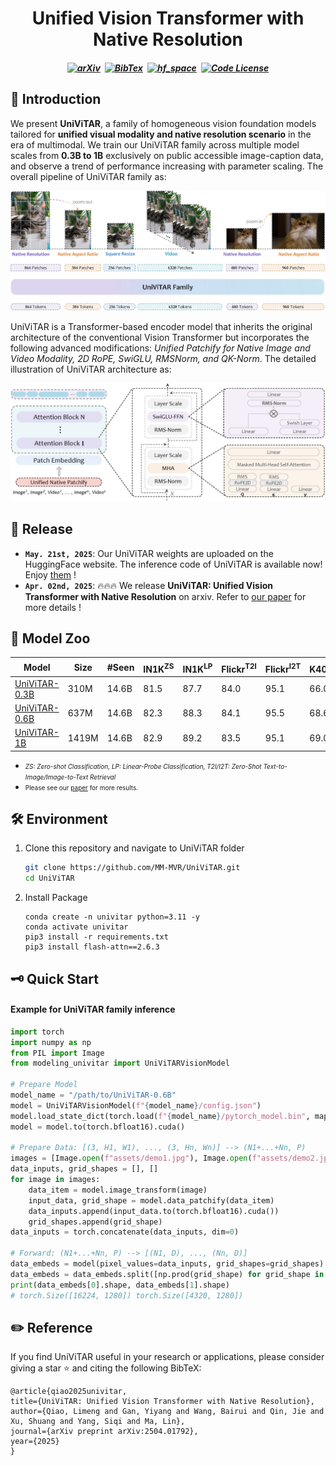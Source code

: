 <h1 align="center">Unified Vision Transformer with Native Resolution</h1>

<h5 align="center">

[![arXiv](https://img.shields.io/badge/Arxiv-2504.01792-b31b1b.svg?logo=arXiv)](https://arxiv.org/abs/2504.01792)&ensp;[![BibTex](https://img.shields.io/badge/📜-BibTex-Green.svg)]()&ensp;[![hf_space](https://img.shields.io/badge/🤗-HuggingFace-blue.svg)](https://huggingface.co/collections/MM-MVR)&ensp;[![Code License](https://img.shields.io/badge/License-Apache_2.0-green.svg)](https://github.com/tatsu-lab/stanford_alpaca/blob/main/LICENSE)

</h5>

## 🌠 Introduction

We present **UniViTAR**, a family of homogeneous vision foundation models tailored for **unified visual modality and native resolution scenario** in the era of multimodal. We train our UniViTAR family across multiple model scales from **0.3B to 1B** exclusively on public accessible image-caption data, and observe a trend of performance increasing with parameter scaling. The overall pipeline of UniViTAR family as:

<p align="center"><img style="border-radius: 0.4em;" width = "640" src="assets/pipeline.jpg"></p>

UniViTAR is a Transformer-based encoder model that inherits the original architecture of the conventional Vision Transformer but incorporates the following advanced modifications: *Unified Patchify for Native Image and Video Modality, 2D RoPE, SwiGLU, RMSNorm, and QK-Norm*. The detailed illustration of UniViTAR architecture as: 

<p align="center"><img style="border-radius: 0.4em;" width = "640" src="assets/arch.jpg"></p>

## 📸 Release

* **`May. 21st, 2025`**: Our UniViTAR weights are uploaded on the HuggingFace website. The inference code of UniViTAR is available now! Enjoy [them](https://huggingface.co/collections/MM-MVR/univitar-682e9b2ad94221f13508e1ce) !
* **`Apr. 02nd, 2025`**: 🔥🔥🔥 We release **UniViTAR: Unified Vision Transformer with Native Resolution** on arxiv. Refer to [our paper](https://arxiv.org/abs/2504.01792) for more details !

## 🦙 Model Zoo

| Model | Size | \#Seen | IN1K<sup>ZS<sup> | IN1K<sup>LP<sup> | Flickr<sup>T2I<sup> | Flickr<sup>I2T<sup> | K400<sup>ZS<sup>  | ADE20K | 
|----------|-----|----|------|------|------|------|------|------|
| [UniViTAR-0.3B](https://huggingface.co/MM-MVR/UniViTAR-0.3B) | 310M | 14.6B  | 81.5  | 87.7 | 84.0 | 95.1 | 66.0 | 54.6 |
| [UniViTAR-0.6B](https://huggingface.co/MM-MVR/UniViTAR-0.6B) | 637M | 14.6B | 82.3  | 88.3 | 84.1 | 95.5 | 68.6 | 55.1 |
| [UniViTAR-1B](https://huggingface.co/MM-MVR/UniViTAR-1B) | 1419M | 14.6B  | 82.9  | 89.2 | 83.5 | 95.1 | 69.0 | 56.2 |
- <font size=1>*ZS: Zero-shot Classification, LP: Linear-Probe Classification, T2I/I2T: Zero-Shot Text-to-Image/Image-to-Text Retrieval*</font>
- <font size=1>Please see our [paper](https://arxiv.org/abs/2504.01792) for more results.</font>


## 🛠️ Environment   

1. Clone this repository and navigate to UniViTAR folder
   
   ```bash
   git clone https://github.com/MM-MVR/UniViTAR.git
   cd UniViTAR
   ```
2. Install Package
   
   ```Shell
   conda create -n univitar python=3.11 -y
   conda activate univitar
   pip3 install -r requirements.txt
   pip3 install flash-attn==2.6.3
   ```

## 🗝️ Quick Start

#### Example for UniViTAR family inference

```python
import torch
import numpy as np
from PIL import Image
from modeling_univitar import UniViTARVisionModel

# Prepare Model
model_name = "/path/to/UniViTAR-0.6B"
model = UniViTARVisionModel(f"{model_name}/config.json")
model.load_state_dict(torch.load(f"{model_name}/pytorch_model.bin", map_location="cpu"))
model = model.to(torch.bfloat16).cuda()

# Prepare Data: [(3, H1, W1), ..., (3, Hn, Wn)] --> (N1+...+Nn, P)
images = [Image.open(f"assets/demo1.jpg"), Image.open(f"assets/demo2.jpg")]
data_inputs, grid_shapes = [], []
for image in images:
    data_item = model.image_transform(image)
    input_data, grid_shape = model.data_patchify(data_item)
    data_inputs.append(input_data.to(torch.bfloat16).cuda())
    grid_shapes.append(grid_shape)
data_inputs = torch.concatenate(data_inputs, dim=0)

# Forward: (N1+...+Nn, P) --> [(N1, D), ..., (Nn, D)]
data_embeds = model(pixel_values=data_inputs, grid_shapes=grid_shapes)
data_embeds = data_embeds.split([np.prod(grid_shape) for grid_shape in grid_shapes])
print(data_embeds[0].shape, data_embeds[1].shape)
# torch.Size([16224, 1280]) torch.Size([4320, 1280])
```

## ✏️ Reference

If you find UniViTAR useful in your research or applications, please consider giving a star ⭐ and citing the following BibTeX:

```
@article{qiao2025univitar,
title={UniViTAR: Unified Vision Transformer with Native Resolution},
author={Qiao, Limeng and Gan, Yiyang and Wang, Bairui and Qin, Jie and Xu, Shuang and Yang, Siqi and Ma, Lin},
journal={arXiv preprint arXiv:2504.01792},
year={2025}
}
```
